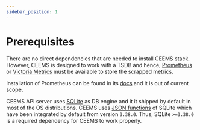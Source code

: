 ```yaml
---
sidebar_position: 1
---
```


# Prerequisites

There are no direct dependencies that are needed to install CEEMS stack. However, CEEMS 
is designed to work with a TSDB and hence, [Prometheus](https://prometheus.io/) or 
[Victoria Metrics](https://victoriametrics.com/) 
must be available to store the scrapped metrics. 

Installation of Prometheus can be found in its [docs](https://prometheus.io/download/) 
and it is out of current scope. 

CEEMS API server uses [SQLite](https://www.sqlite.org/) as DB engine and it it 
shipped by default in most of the OS distributions. CEEMS uses 
[JSON functions](https://www.sqlite.org/json1.html) of SQLite which have been 
integrated by default from version `3.38.0`. Thus, SQLite `>=3.38.0` is a required 
dependency for CEEMS to work properly.
